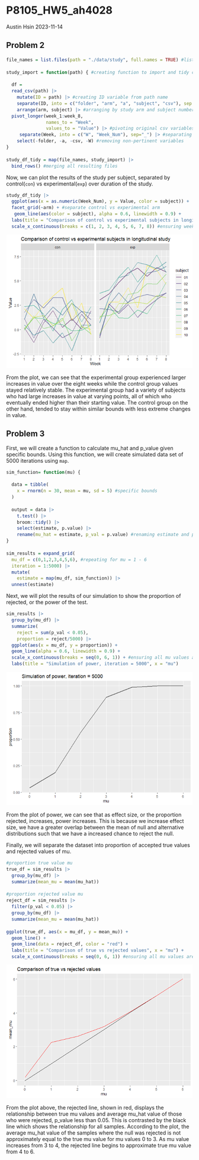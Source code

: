 P8105_HW5_ah4028
================
Austin Hsin
2023-11-14

## Problem 2

``` r
file_names = list.files(path = "./data/study", full.names = TRUE) #list of all csv file names

study_import = function(path) { #creating function to import and tidy csv files
  
  df =
  read_csv(path) |>
    mutate(ID = path) |> #creating ID variable from path name
    separate(ID, into = c("folder", "arm", "a", "subject", "csv"), sep = c(13, 16, 17, 19)) |> #separating ID into relevant sections
    arrange(arm, subject) |> #arranging by study arm and subject number
  pivot_longer(week_1:week_8,
               names_to = "Week",
               values_to = "Value") |> #pivoting original csv variables into `Week` and `Value`
     separate(Week, into = c("W", "Week_Num"), sep="_") |> #separating `Week` to obtain week number
    select(-folder, -a, -csv, -W) #removing non-pertinent variables
}

study_df_tidy = map(file_names, study_import) |>
  bind_rows() #merging all resulting files
```

Now, we can plot the results of the study per subject, separated by
control(`con`) vs experimental(`exp`) over duration of the study.

``` r
study_df_tidy |> 
  ggplot(aes(x = as.numeric(Week_Num), y = Value, color = subject)) +
  facet_grid(~arm) + #separate control vs experimental arm
   geom_line(aes(color = subject), alpha = 0.6, linewidth = 0.9) +
  labs(title = "Comparison of control vs experimental subjects in longitudinal study", x = "Week") + #title and x axis label
  scale_x_continuous(breaks = c(1, 2, 3, 4, 5, 6, 7, 8)) #ensuring week 1 through 8
```

![](P8105_HW5_ah4028_files/figure-gfm/study_plot-1.png)<!-- -->

From the plot, we can see that the experimental group experienced larger
increases in value over the eight weeks while the control group values
stayed relatively stable. The experimental group had a variety of
subjects who had large increases in value at varying points, all of
which who eventually ended higher than their starting value. The control
group on the other hand, tended to stay within similar bounds with less
extreme changes in value.

## Problem 3

First, we will create a function to calculate mu_hat and p_value given
specific bounds. Using this function, we will create simulated data set
of 5000 iterations using `map`.

``` r
sim_function= function(mu) {
  
  data = tibble(
    x = rnorm(n = 30, mean = mu, sd = 5) #specific bounds
  )
  
  output = data |> 
    t.test() |> 
    broom::tidy() |>
    select(estimate, p.value) |>
    rename(mu_hat = estimate, p_val = p.value) #renaming estimate and p.value from t.test
}

sim_results = expand_grid(
  mu_df = c(0,1,2,3,4,5,6), #repeating for mu = 1 - 6
  iteration = 1:5000) |> 
  mutate(
    estimate = map(mu_df, sim_function)) |>
  unnest(estimate) 
```

Next, we will plot the results of our simulation to show the proportion
of rejected, or the power of the test.

``` r
sim_results |>
  group_by(mu_df) |>
  summarize(
    reject = sum(p_val < 0.05),
    proportion = reject/5000) |>
  ggplot(aes(x = mu_df, y = proportion)) + 
  geom_line(alpha = 0.6, linewidth = 0.9) + 
  scale_x_continuous(breaks = seq(0, 6, 1)) + #ensuring all mu values are shown
  labs(title = "Simulation of power, iteration = 5000", x = "mu")
```

![](P8105_HW5_ah4028_files/figure-gfm/power_plot-1.png)<!-- -->

From the plot of power, we can see that as effect size, or the
proportion rejected, increases, power increases. This is because we
increase effect size, we have a greater overlap between the mean of null
and alternative distributions such that we have a increased chance to
reject the null.

Finally, we will separate the dataset into proportion of accepted true
values and rejected values of mu.

``` r
#proportion true value mu
true_df = sim_results |>
  group_by(mu_df) |>
  summarize(mean_mu = mean(mu_hat))

#proportion rejected value mu
reject_df = sim_results |>
  filter(p_val < 0.05) |>
  group_by(mu_df) |>
  summarize(mean_mu = mean(mu_hat))

ggplot(true_df, aes(x = mu_df, y = mean_mu)) +
  geom_line() +
  geom_line(data = reject_df, color = "red") +
  labs(title = "Comparison of true vs rejected values", x = "mu") +
  scale_x_continuous(breaks = seq(0, 6, 1)) #ensuring all mu values are shown
```

![](P8105_HW5_ah4028_files/figure-gfm/sim_props-1.png)<!-- -->

From the plot above, the rejected line, shown in red, displays the
relationship between true mu values and average mu_hat value of those
who were rejected, p_value less than 0.05. This is contrasted by the
black line which shows the relationship for all samples. According to
the plot, the average mu_hat value of the samples where the null was
rejected is not approximately equal to the true mu value for mu values 0
to 3. As mu value increases from 3 to 4, the rejected line begins to
approximate true mu value from 4 to 6.
